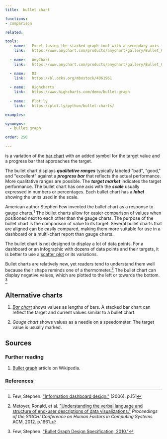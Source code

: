 ```yaml
---
title:  bullet chart

functions:
- comparison

related:

tools:
  - name:   Excel (using the stacked graph tool with a secondary axis for performance indicator)
    link:   https://www.anychart.com/products/anychart/gallery/Bullet_Charts/
      
  - name:   AnyChart
    link:   https://www.anychart.com/products/anychart/gallery/Bullet_Charts/

  - name:   D3
    link:   https://bl.ocks.org/mbostock/4061961
    
  - name:   Highcharts
    link:   https://www.highcharts.com/demo/bullet-graph
  
  - name:   Plot.ly
    link:   https://plot.ly/python/bullet-charts/

examples:

synonyms:
  - bullet graph

order: 250

---
```


is a variation of the [bar chart](/bar-chart) with an added symbol for the target value and a progress bar that approaches the target.

<!--more-->
The bullet chart displays ***qualitative ranges*** typically labeled "bad", "good," and "excellent" against a ***progress bar*** that reflects the actual performance. More qualitative ranges are possible. The ***target market*** indicates the target performance. The bullet chart has one axis with the ***scale*** usually expressed in numbers or percentages. Each bullet chart has a ***label*** showing the units used in the scale.
 
American author Stephen Few invented the bullet chart as a response to gauge charts.[^few] The bullet charts allow for easier comparison of values when positioned next to each other than the gauge charts.
The purpose of the bullet chart is the comparison of value to its target. Several bullet charts that are aligned can be easily compared, making them more suitable for use in a dashboard or a multi-chart report than gauge charts.

The bullet chart is not designed to display a lot of data points. For a dashboard or an infographic with dozens of data points and their targets, it is better to use a [scatter plot](/scatter-plot) or its variations.
 
Bullet charts are relatively new, yet readers tend to understand them well because their shape reminds one of a thermometer.[^metoyer]
The bullet chart can display negative values, which are plotted to the left or towards the bottom. [^few2]
 
 
 ## Alternative charts
 1. [*Bar chart*](/bar-chart) shows values as lengths of bars. A stacked bar chart can reflect the target and current values similar to a bullet chart.
 
 2. *Gauge chart* shows values as a needle on a speedometer. The target value is usually marked.


## Sources

### Further reading
1. [Bullet graph](https://en.wikipedia.org/wiki/Bullet_graph) article on Wikipedia.

### References
[^few]: Few, Stephen. ["Information dashboard design."](https://the-eye.eu/public/Books/IT%20Various/information_dashboard_design.pdf) (2006). p.151 
[^metoyer]: Metoyer, Ronald, et al. ["Understanding the verbal language and structure of end-user descriptions of data visualizations."](https://www.microsoft.com/en-us/research/wp-content/uploads/2016/02/p1659-metoyer.pdf) *Proceedings of the SIGCHI Conference on Human Factors in Computing Systems.* ACM, 2012. p.1661. 
[^few2]: Few, Stephen. ["Bullet Graph Design Specification, 2010."](https://www.perceptualedge.com/articles/misc/Bullet_Graph_Design_Spec.pdf)

